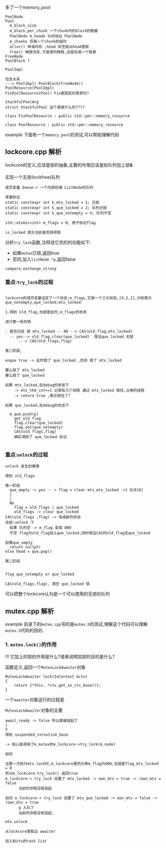 多了一个memory_pool

```plaintext
PoolNode
Pool
  m_block_size
  m_block_per_chunk 一个chunk内的block的数量
  PoolNode m_heade 头的地址 PoolNode
  m_chunks 存每一个chunk的指针
  alloc() 申请内存 ,head 非空就从head里取
  free() 释放内存,不是真的释放,还是存成一个链表
FreeNode
PoolBlock ?

PoolImpl

包含关系 
---> PoolImpl( PoolBlock(FreeNode))
PoolResource(PoolImpl)
FixPoolResource(Pool) Fix是固定的意思吗?

StackfulPoolArg 
struct StackfulPool 这个是做什么的????

class FixPoolResource : public std::pmr::memory_resource

class PoolResource : public std::pmr::memory_resource
```

example 下面有一个`memory_pool`的测试,可以帮助理解代码

## lockcore.cpp 解析

lockcore的定义,应该是锁的抽象,主要的作用应该是给队列加上锁🔒

实现一个无锁(lockfree)队列

```plaintext
成员变量 Queue-> 一个内部存储 ListNode的队列

常量标记
static constexpr int k_mtx_locked = 1; 已锁
static constexpr int k_que_locked = 2; 队列已锁
static constexpr int k_que_notempty = 4; 队列不空

std::atomic<int> m_flags = 0; 原子标记flag

is_locked 提示当前是否获得锁
```

分析`try_lock`函数,注释说它完的的功能如下:
- 如果`mutex`已锁,返回true
- 否则,加入`listNode *p`,返回false

`compare_exchange_strong`

### 重点:`try_lock`的过程

```plaintext

lockcore的成员变量设定了一个状态:m_flags,它是一个三元状态,[4,2,1],分别表示
que_notempty,que_locked,mtx_locked

1.得到 old_flag,也就是此时,m_flags的状态

进行第一轮的锁

- 是否已经 锁 mtx_locked -- NO --> CAS(old_flag,mtx_locked)
  -- yes--> old_flag.clear(que_locked)  保证que_locked 无锁
      ---> CAS(old_flags,flag)

第二阶段,

enque true -> 此时锁了 que_locked ,否则 锁了 mtx_locked

要么锁了 mtx_locked
要么锁了 que_locked

如果 mtx_locked,在debug的状态下
    -> mtx_thd_cnt+=1 记录有几个线程 通过 mtx_locked 锁住,占用的线程
    -> return true ,表示锁住了?

如果 que_locked,在debug的状态下

  m_que.push(p)
    get_old_flag
    flag.clear(que_locked)
    flag.set(que_notempty)
    CAS(old_flags,flag)
    确实清除了 que_locked 标记


```

### 重点:`unlock`的过程

```
unlock 发生的事情

得到 old_flags

第一阶段
  que_empty -> yes -- > flag = clear mtx_mtx_locked ->[ 0|0|0]
  |
  |
  No
    flag = old_flags | que_locked
    old_flags -> clear que_locked
CAS(old_flags ,flag) -> 改成新的状态
总结:unlock 下
  如果 队列空 -> m_flag 变成 000
  不空 flag为old_flag加上que_locked,同时保证CAS时old_flag无que_locked

如果que_empty 
  return nullptr
else head = que.pop()

第二阶段


flag que_notempty or que_locked

CAS(old_flags,flag), 清空 que_locked 锁

```

可以把整个lockcore认为是一个可以使用的无锁的队列




## mutex.cpp 解析

example 目录下的`mutex.cpp`写的是`mutex.h`的测试,理解这个代码可以理解`mutex.h`代码的目的.

### 1. `mutex.lock()`的作用


!!! 它加上的锁的作用是什么?或者说明加锁的目的是什么?

函数定义,返回一个`MutexLockAwaiter`对象 
```plaintext 
MutexLockAwaiter lock(IoContext &ctx)
{
    return {*this, *ctx.get_io_ctx_base()};
}
```

一个`awaiter`对象运行的过程是


`MutexLockAwaiter`对象的主要

```plaintext
await_ready -> false 所以直接挂起了
|
V
得到 suspended_coroutine_base

-> 核心是调用了m_mutex的m_lockcore->try_lock(m_node)

如何 

当第一次执行mtx.lock时,m_lockcore里的元素m_flag为000,也就是flag_mtx_locked = 0
所以m_lockcore.try_lock() 返回true
m_lockcore-> try_lock 设置了 mtx_locked -> own_mtx = true -> !own_mtx = false
      当前的协程没有挂起

如何 m_lockcore-> try_lock 设置了 mtx_que_locked -> own_mtx = false -> !own_mtx = true
      q 入队了
      当前的协程没有挂起,
```


```plaintext
mtx.unlock

从lockcore里取出 awaiter

加入到ctx的task list
```
